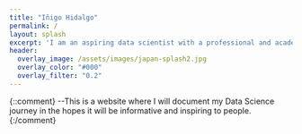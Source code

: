 ```yaml
---
title: "Iñigo Hidalgo"
permalink: /
layout: splash
excerpt: 'I am an aspiring data scientist with a professional and academic background in Finance. This is my personal website where you can find my CV and some interesting projects I have carried out in my journey to become a data scientist.'
header:
  overlay_image: /assets/images/japan-splash2.jpg
  overlay_color: "#000"
  overlay_filter: "0.2"
---
```


{::comment}
--This is a website where I will document my Data Science journey in the hopes it will be informative and inspiring to people.
{:/comment}
